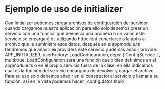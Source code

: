 # Ejemplo de uso de initializer

Con Initializer podemos cargar archivos de configuarción del servidor cuando cargamos nuestra aplicación para ello solo debemos crear un servicio con una función que devuelva una promesa o un valor, este servicio se encargará de utilizando httpclient conectarse a la api o al archivo que le suministre esos datos, después en el appmodule.ts tendremos que añadir en providers este servicio y además añadir provide: APP_INITIALIZER, userFactory: LoadConfiguration, deps: [ ConfigService ] , multi:true.
LoadConfiguration será una función que o bien definimos en el appmodule.ts o en el propio servicio fuera de la clase, en ella indicamos cual es la función del servicio encargada de devolver y cargar el archivo. 
Para su uso solo debemos añadir en el constructor el servicio y llamar a su función, así en la vista podemos hacer _config.datos.titulo
